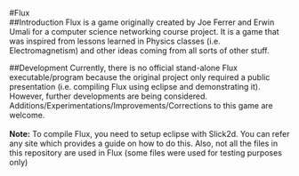 #Flux 
<br/>
##Introduction 
Flux is a game originally created by Joe Ferrer and Erwin Umali for a computer science networking course project. It is a game that was inspired from lessons learned in Physics classes (i.e. Electromagnetism) and other ideas coming from all sorts of other stuff.

##Development
Currently, there is no official stand-alone Flux executable/program because the original project only required a public presentation (i.e. compiling Flux using eclipse and demonstrating it). However, further developments are being considered. Additions/Experimentations/Improvements/Corrections to this game are welcome.
<br/>
<br/>
**Note:** To compile Flux, you need to setup eclipse with Slick2d. You can refer any site which provides a guide on how to do this. Also, not all the files in this repository are used in Flux (some files were used for testing purposes only)